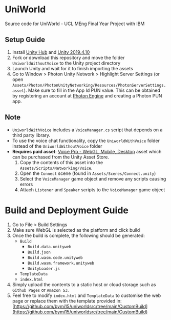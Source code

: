 # UniWorld
Source code for UniWorld - UCL MEng Final Year Project with IBM

## Setup Guide
1. Install [Unity Hub](https://unity3d.com/get-unity/download) and [Unity 2019.4.10](https://unity3d.com/get-unity/download/archive)
2. Fork or download this repository and move the folder `UniworldWithoutVoice` to the Unity project directory
3. Launch Unity and wait for it to finish importing the assets
4. Go to Window > Photon Unity Network > Highlight Server Settings (or open `Assets/Photon/PhotonUnityNetworking/Resources/PhotonServerSettings.asset`). Make sure to fill in the App Id PUN value. This can be obtained by registering an account at [Photon Engine](https://www.photonengine.com/) and creating a Photon PUN app.

## Note
- `UniworldWithVoice` includes a `VoiceManager.cs` script that depends on a third party library.
- To use the voice chat functionality, copy the `UniworldWithVoice` folder instead of the `UniworldWithoutVoice` folder
- **Requires paid asset**: [Voice Pro - WebGL, Mobile, Desktop](https://assetstore.unity.com/packages/tools/input-management/voice-pro-webgl-mobile-desktop-169274) asset which can be purchased from the Unity Asset Store. 
  1. Copy the contents of this asset into the `Assets/Scripts/Networking/Voice`.
  2. Open the `Connect` scene (found in `Assets/Scenes/Connect.unity`)
  3. Select the `VoiceManager` game object and remove any scripts causing errors
  4. Attach `Listener` and `Speaker` scripts to the `VoiceManager` game object

# Build and Deployment Guide
1. Go to File > Build Settings
2. Make sure WebGL is selected as the platform and click build
3. Once the build is complete, the following should be generated:
    - `Build`
        - `Build.data.unityweb`
        - `Build.json`
        - `Build.wasm.code.unityweb`
        - `Build.wasm.framework.unityweb`
        - `UnityLoader.js`
    - `TemplateData`
    - `index.html`
4. Simply upload the contents to a static host or cloud storage such as `Github Pages` or `Amazon S3`.
5. Feel free to modify `index.html` and `TemplateData` to customise the web page or replace them with the template provided in: [https://github.com/bymi15/uniworldsrc/tree/main/CustomBuild](https://github.com/bymi15/uniworldsrc/tree/main/CustomBuild)
